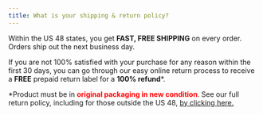 ```yaml
---
title: What is your shipping & return policy?
---
```


Within the US 48 states, you get **FAST, FREE SHIPPING** on every order. Orders ship out the next business day.

If you are not 100% satisfied with your purchase for any reason within the first 30 days, you can go through our easy online return process to receive a **FREE** prepaid return label for a **100% refund***.

<p class="small">*Product must be in <span style="color: #ff0000"><strong>original packaging in new condition</strong></span>. See our full return policy, including for those outside the US 48, <a href="/returns.html">by clicking here.</a></p>